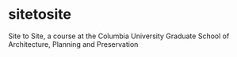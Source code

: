 sitetosite
==========

Site to Site, a course at the Columbia University Graduate School of Architecture, Planning and Preservation
